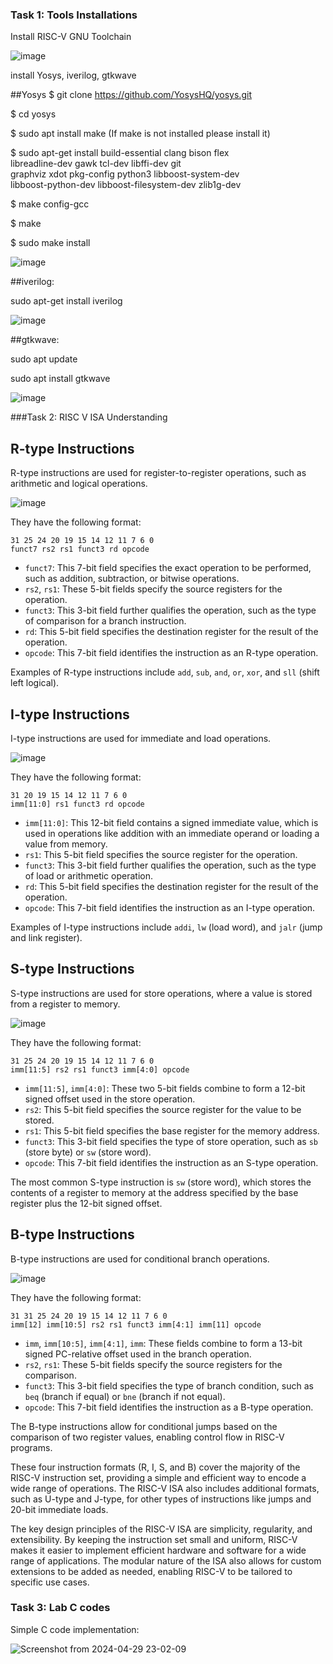 ### Task 1: Tools Installations
Install RISC-V GNU Toolchain 

![image](https://github.com/armarshamas/VSDSQUADRON_Mini/assets/73387351/23158c82-c463-440f-9260-cc34f4fb5b1c)

install Yosys, iverilog, gtkwave

##Yosys
$ git clone https://github.com/YosysHQ/yosys.git

$ cd yosys

$ sudo apt install make (If make is not installed please install it) 

$ sudo apt-get install build-essential clang bison flex \
    libreadline-dev gawk tcl-dev libffi-dev git \
    graphviz xdot pkg-config python3 libboost-system-dev \
    libboost-python-dev libboost-filesystem-dev zlib1g-dev

$ make config-gcc

$ make 

$ sudo make install

![image](https://github.com/armarshamas/VSDSQUADRON_Mini/assets/73387351/a4c6dc0a-1e3b-41c0-b4f1-69a30904f848)

##iverilog:

sudo apt-get install iverilog

![image](https://github.com/armarshamas/VSDSQUADRON_Mini/assets/73387351/0bc2b5bd-a124-4416-bd97-86a692300c78)

##gtkwave:

sudo apt update

sudo apt install gtkwave

![image](https://github.com/armarshamas/VSDSQUADRON_Mini/assets/73387351/8deb50fc-2602-47cd-a561-23c87864102f)

###Task 2: RISC V ISA Understanding
## R-type Instructions
R-type instructions are used for register-to-register operations, such as arithmetic and logical  operations. 

![image](https://github.com/armarshamas/VSDSQUADRON_Mini/assets/73387351/48140c5b-fd00-4463-b43e-c48eb1b517ba)

They have the following format:

```
31 25 24 20 19 15 14 12 11 7 6 0
funct7 rs2 rs1 funct3 rd opcode
```

- `funct7`: This 7-bit field specifies the exact operation to be performed, such as addition, subtraction, or bitwise operations.
- `rs2`, `rs1`: These 5-bit fields specify the source registers for the operation.
- `funct3`: This 3-bit field further qualifies the operation, such as the type of comparison for a branch instruction.
- `rd`: This 5-bit field specifies the destination register for the result of the operation.
- `opcode`: This 7-bit field identifies the instruction as an R-type operation.

Examples of R-type instructions include `add`, `sub`, `and`, `or`, `xor`, and `sll` (shift left logical).

## I-type Instructions
I-type instructions are used for immediate and load operations. 

![image](https://github.com/armarshamas/VSDSQUADRON_Mini/assets/73387351/8fce06bb-89b4-4510-99ca-9272032e77a3)


 They have the following format:

```
31 20 19 15 14 12 11 7 6 0
imm[11:0] rs1 funct3 rd opcode
```

- `imm[11:0]`: This 12-bit field contains a signed immediate value, which is used in operations like addition with an immediate operand or loading a value from memory.
- `rs1`: This 5-bit field specifies the source register for the operation.
- `funct3`: This 3-bit field further qualifies the operation, such as the type of load or arithmetic operation.
- `rd`: This 5-bit field specifies the destination register for the result of the operation.
- `opcode`: This 7-bit field identifies the instruction as an I-type operation.

Examples of I-type instructions include `addi`, `lw` (load word), and `jalr` (jump and link register).

## S-type Instructions
S-type instructions are used for store operations, where a value is stored from a register to memory. 

![image](https://github.com/armarshamas/VSDSQUADRON_Mini/assets/73387351/aab84bf9-5c1d-42af-a7dd-86338c6362d0)


 They have the following format:

```
31 25 24 20 19 15 14 12 11 7 6 0
imm[11:5] rs2 rs1 funct3 imm[4:0] opcode
```

- `imm[11:5]`, `imm[4:0]`: These two 5-bit fields combine to form a 12-bit signed offset used in the store operation.
- `rs2`: This 5-bit field specifies the source register for the value to be stored.
- `rs1`: This 5-bit field specifies the base register for the memory address.
- `funct3`: This 3-bit field specifies the type of store operation, such as `sb` (store byte) or `sw` (store word).
- `opcode`: This 7-bit field identifies the instruction as an S-type operation.

The most common S-type instruction is `sw` (store word), which stores the contents of a register to memory at the address specified by the base register plus the 12-bit signed offset.

## B-type Instructions
B-type instructions are used for conditional branch operations. 

![image](https://github.com/armarshamas/VSDSQUADRON_Mini/assets/73387351/b2de36ab-b068-4354-a65f-cd8c5c0e5fcd)

 
They have the following format:

```
31 31 25 24 20 19 15 14 12 11 7 6 0
imm[12] imm[10:5] rs2 rs1 funct3 imm[4:1] imm[11] opcode
```

- `imm`, `imm[10:5]`, `imm[4:1]`, `imm`: These fields combine to form a 13-bit signed PC-relative offset used in the branch operation.
- `rs2`, `rs1`: These 5-bit fields specify the source registers for the comparison.
- `funct3`: This 3-bit field specifies the type of branch condition, such as `beq` (branch if equal) or `bne` (branch if not equal).
- `opcode`: This 7-bit field identifies the instruction as a B-type operation.

The B-type instructions allow for conditional jumps based on the comparison of two register values, enabling control flow in RISC-V programs.

These four instruction formats (R, I, S, and B) cover the majority of the RISC-V instruction set, providing a simple and efficient way to encode a wide range of operations. The RISC-V ISA also includes additional formats, such as U-type and J-type, for other types of instructions like jumps and 20-bit immediate loads.

The key design principles of the RISC-V ISA are simplicity, regularity, and extensibility. By keeping the instruction set small and uniform, RISC-V makes it easier to implement efficient hardware and software for a wide range of applications. The modular nature of the ISA also allows for custom extensions to be added as needed, enabling RISC-V to be tailored to specific use cases.

### Task 3: Lab C codes

Simple C code implementation:

![Screenshot from 2024-04-29 23-02-09](https://github.com/armarshamas/VSDSQUADRON_Mini/assets/73387351/e86e8598-6778-42d7-b7f5-b7a30e0ea8c5)

